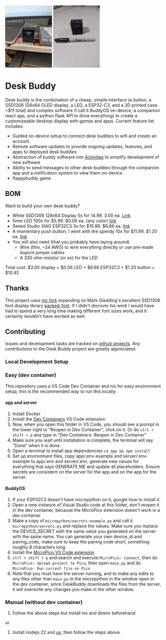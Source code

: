 <p>
  <img src="./readme/home-screen.jpg" height="200" />
  <img src="./readme/sharpie.jpg" height="200" /> 
</p>

# Desk Buddy

Desk buddy is the combination of a cheap, simple interface (a button, a SSD1306 128x64 OLED display, a LED, a ESP32-C3, and a 3D printed case. ~$11 total) and complex software (I call it BuddyOS on-device, a companion react app, and a python flask API to drive everything) to create a customizeable desktop display with games and apps. Current feature list includes:

- Guided on-device setup to connect desk buddies to wifi and create an account
- Remote software updates to provide ongoing updates, features, and apps to deployed desk buddies
- Abstraction of buddy software into [Activities](micropython/activity.py) to simplify development of new software
- Ability to send messages to other desk-buddies through the companion app and a notification system to view them on-device
- flappybuddy game

## BOM

Want to build your own desk buddy?

- White SSD1306 128x64 Display 5x for $14.99. ~$3.00 ea. [Link](https://www.amazon.com/Hosyond-Display-Self-Luminous-Compatible-Raspberry/dp/B09T6SJBV5?crid=1D31P8BOLVBD6&dib=eyJ2IjoiMSJ9.dGpNnaoLmaI5GtTpnRUz1hNI-TVp7vY8g9LeP5v5gQ8ZlJTvFN0EskljvYdHhajmNHJTQXsZw-wX65OYtYte_baPhGsQLuqagyIAH-YycXatrbTX0x79sJs0F7N68tjjPVeAVcClA3QS0w_I5GIEo675WK67PL0Oas01CyZhKe4sKlTUUpMp_B2h2MwkjLOcUSoIBiHRV5fPkZkYw35Ns4OuyEku7g9NMN_qkbhGiaE.2MmDJ8X2wHrLXPKN5HOFn8PgaUyS_8agjM1t6aW1RYc&dib_tag=se&keywords=ssd1306&qid=1735441458&sprefix=ssd1306%2Caps%2C185&sr=8-3&th=1)
- 5mm LED 100x for $5.99. $0.06 ea. (any color) [link](https://www.amazon.com/Transparent-Lighting-Electronics-Components-Emitting/dp/B01AUI4VVA?crid=2JCMENLUG7IVI&dib=eyJ2IjoiMSJ9.JtrtGghjV-GQ8SD28HidckV4szrNmMJm6olSJGZehClved7zIdEQQC_ZDC8aMtEQMuQsee76zVePZbV0ipVeZF31QWG70xuLNmiv5SOWPzGqK43I81v2qse-eySWDeJxE5pzGwRo-lDXc-s2WDuFXClqj4IAKVN1MIOeLfE-ehU1mz19EOAFwhQd0EKaR7JjsELx9zPTIwX75O9wk4G7y7GK0iEHOZcqWHL2XayiRhU.3nNLTyY4VaNEbQEgDPJEAmY8Z4KqGYrmkqcx-hboSuQ&dib_tag=se&keywords=green%2Bleds&qid=1735441990&sprefix=green%2Ble%2Caps%2C171&sr=8-3&th=1)
- Seeed Studio XIAO ESP32C3 3x for $19.99. $6.66 ea. [link](https://www.amazon.com/dp/B0DGX3LSC7?ref=nb_sb_ss_w_as-reorder_k0_1_8&amp=&crid=3G2KFUV7WOC6V&sprefix=esp32%2Bc3&th=1)
- A momentary push button, I went with the spendy 10x for $11.99. $1.20 ea. [link](https://www.amazon.com/dp/B0CS6T4P82?ref=ppx_yo2ov_dt_b_fed_asin_title&th=1)
- You will also need (that you probably have laying around)
  - Wire (thin, ~24 AWG) to wire everything directly or use pre-made dupont jumper cables
  - A 330 ohm resistor (or so) for the LED

Total cost: $3.00 display + $0.06 LED + $6.66 ESP32C3 + $1.20 button = $10.92

## Thanks

This project uses [my fork](https://github.com/michaelosbornegit/packed-font) expanding on Mark Gladding's excellent SSD1306 font display library [packed-font](https://github.com/mark-gladding/packed-font). If I didn't discover his work I would have had to spend a very long time making different font sizes work, and it certainly wouldn't have worked as well.

## Contributing

Issues and development tasks are tracked on [github projects](https://github.com/users/michaelosbornegit/projects/2). Any contributions to the Desk Buddy project are greatly appreciated.

### Local Development Setup

### Easy (dev container)

This repository uses a VS Code Dev Container and nix for easy environment setup, this is the recommended way to run this locally:

#### app and server

1. Install Docker
1. Install the [Dev Containers](https://marketplace.visualstudio.com/items?itemName=ms-vscode-remote.remote-containers) VS Code extension
1. Now, when you open this folder in VS Code, you should see a prompt in the lower right to "Reopen in Dev Container", click on it. Or do `ctrl + shift + p` and type in "Dev Containers: Reopen in Dev Container"
1. Make sure you wait until installation is complete, the terminal will say "Done" when it is done.
1. Open a terminal to install app dependencies `cd app && npm install`
1. Set up environment files, copy app/.env-example and server/.env-example to app/.env and server/.env, generate new values for everything that says GENERATE ME and update all placeholders. Ensure secrets are consistent on the server for the app and on the app for the server.

#### BuddyOS

1. If your ESP32C3 doesn't have micropython on it, google how to install it.
1. Open a new instance of Visual Studio code at this folder, don't reopen it in the dev container, because the MicroPico extension doesn't work in a dev container
1. Make a copy of `micropython/secrets-example.py` and call it `micropython/secrets.py` and replace the values. Make sure you replace the DEVICE_SECRET with the same value you generated on the server with the same name. You can generate your own device_id and pairing_code, make sure to keep the pairing code short, something roughly 8 characters long.
1. Install the [MicroPico VS Code extension](https://marketplace.visualstudio.com/items?itemName=paulober.pico-w-go)
1. `ctrl + shift + p` and search and execute `MicroPico: Connect`, then do `MicroPico: Upload project to Pico`, then open `main.py` and do `MicroPico: Run current file on Pico`
1. Note that you must have the server running, and to make any edits to any files other than `main.py` in the micropython in the window open in the dev container, since DeskBuddy downloads the files from the server, it will overwrite any changes you make in the other window.

### Manual (without dev container)

1. Follow the above steps but install nix and direnv beforehand

or

1. Install nodejs 22 and [uv](https://github.com/astral-sh/uv), then follow the steps above.
